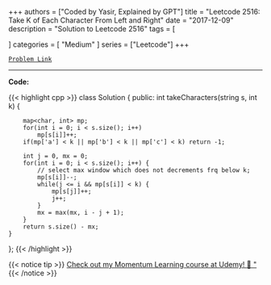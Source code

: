 
+++
authors = ["Coded by Yasir, Explained by GPT"]
title = "Leetcode 2516: Take K of Each Character From Left and Right"
date = "2017-12-09"
description = "Solution to Leetcode 2516"
tags = [
    
]
categories = [
    "Medium"
]
series = ["Leetcode"]
+++



[`Problem Link`](https://leetcode.com/problems/take-k-of-each-character-from-left-and-right/description/)

---

**Code:**

{{< highlight cpp >}}
class Solution {
public:
    int takeCharacters(string s, int k) {
        
        map<char, int> mp;
        for(int i = 0; i < s.size(); i++)
            mp[s[i]]++;
        if(mp['a'] < k || mp['b'] < k || mp['c'] < k) return -1;
        
        int j = 0, mx = 0;
        for(int i = 0; i < s.size(); i++) {
            // select max window which does not decrements frq below k;
            mp[s[i]]--;
            while(j <= i && mp[s[i]] < k) {
                mp[s[j]]++;
                j++;
            }
            mx = max(mx, i - j + 1);
        }
        return s.size() - mx;
    }
};
{{< /highlight >}}



{{< notice tip >}}
[Check out my Momentum Learning course at Udemy! 🚀 "](https://www.udemy.com/course/blind-75-the-data-structures-and-algorithms-essentials/)
{{< /notice >}}

